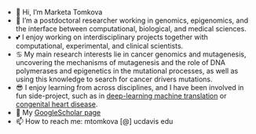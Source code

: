 - 👋 Hi, I’m Marketa Tomkova
- 🧬 I’m a postdoctoral researcher working in genomics, epigenomics, and the interface between computational, biological, and medical sciences.
- 💕 I enjoy working on interdisciplinary projects together with computational, experimental, and clinical scientists.
- ♋ My main research interests lie in cancer genomics and mutagenesis, uncovering the mechanisms of mutagenesis and the role of DNA polymerases and epigenetics in the mutational processes, as well as using this knowledge to search for cancer drivers mutations.
- 😎 I enjoy learning from across disciplines, and I have been involved in fun side-project, such as in [deep-learning machine translation](https://www.nature.com/articles/s41467-020-18073-9) or [congenital heart disease](https://www.frontiersin.org/articles/10.3389/fcvm.2022.867012/).
- 📰 My [GoogleScholar page](https://scholar.google.cz/citations?user=q57MYTkAAAAJ&hl=cs&oi=ao)
- 📫 How to reach me: mtomkova [@] ucdavis edu

<!---
tomkovam/tomkovam is a ✨ special ✨ repository because its `README.md` (this file) appears on your GitHub profile.
You can click the Preview link to take a look at your changes.
--->

